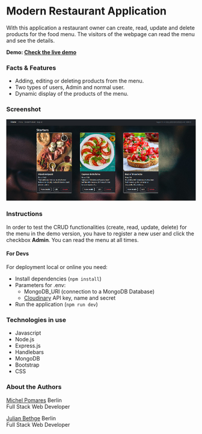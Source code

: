# Modern Restaurant Application

With this application a restaurant owner can create, read, update and delete products for the food menu. The visitors of the webpage can read the menu and see the details.

**Demo: [Check the live demo](https://modern-restaurant-application.herokuapp.com/)**

### Facts & Features
- Adding, editing or deleting products from the menu.
- Two types of users, Admin and normal user.
- Dynamic display of the products of the menu.

### Screenshot
![Screenshot](/public/images/screen.jpg)

### Instructions
In order to test the CRUD functionalities (create, read, update, delete) for the menu in the demo version, you have to register a new user and click the checkbox **Admin**.
You can read the menu at all times.

#### For Devs
For deployment local or online you need:
- Install dependencies (`npm install`)
- Parameters for .env:
    - MongoDB_URI (connection to a MongoDB Database)
    - [Cloudinary](https://cloudinary.com/) API key, name and secret
- Run the application (`npm run dev`) 

### Technologies in use
- Javascript
- Node.js
- Express.js
- Handlebars
- MongoDB
- Bootstrap
- CSS

### About the Authors
[Michel Pomares](https://github.com/Michel537)
Berlin  
Full Stack Web Developer

[Julian Bethge](https://github.com/julianBrandon)
Berlin  
Full Stack Web Developer